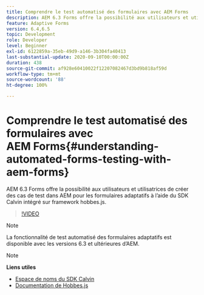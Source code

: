 ```yaml
---
title: Comprendre le test automatisé des formulaires avec AEM Forms
description: AEM 6.3 Forms offre la possibilité aux utilisateurs et utilisatrices de créer des cas de test dans AEM pour les formulaires adaptatifs à l’aide du SDK Calvin intégré sur le framework hobbes.js.
feature: Adaptive Forms
version: 6.4,6.5
topic: Development
role: Developer
level: Beginner
exl-id: 6122859a-35eb-49d9-a146-3b304fa40413
last-substantial-update: 2020-09-10T00:00:00Z
duration: 438
source-git-commit: af928e60410022f12207082467d3bd9b818af59d
workflow-type: tm+mt
source-wordcount: '88'
ht-degree: 100%

---
```


# Comprendre le test automatisé des formulaires avec AEM Forms{#understanding-automated-forms-testing-with-aem-forms}

AEM 6.3 Forms offre la possibilité aux utilisateurs et utilisatrices de créer des cas de test dans AEM pour les formulaires adaptatifs à l’aide du SDK Calvin intégré sur framework hobbes.js.

>[!VIDEO](https://video.tv.adobe.com/v/19700?quality=12&learn=on)

>[!NOTE]
>
>La fonctionnalité de test automatisé des formulaires adaptatifs est disponible avec les versions 6.3 et ultérieures d’AEM.

>[!NOTE]
>
>**Liens utiles**
>
>* [Espace de noms du SDK Calvin](https://helpx.adobe.com/fr/aem-forms/6-3/calvin-sdk-javascript-api/calvin.html)
>* [Documentation de Hobbes.js](https://experienceleague.adobe.com/docs/experience-manager-release-information/aem-release-updates/previous-updates/aem-previous-versions.html?lang=fr)
